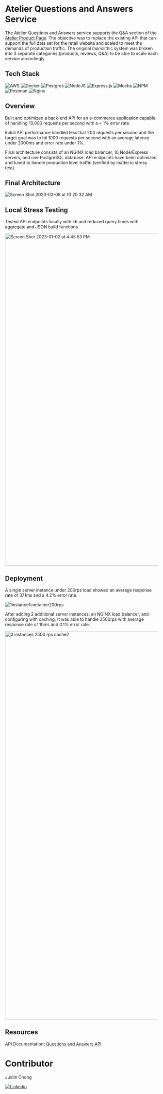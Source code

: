 # Atelier Questions and Answers Service
The Atelier Questions and Answers service supports the Q&A section of the [Atelier Product Page](https://github.com/TeamJBox/rfp2210-fec). The objective was to replace the existing API that can support the full data set for the retail website and scaled to meet the demands of production traffic. The original monolithic system was broken into 3 separate categories (products, reviews, Q&A) to be able to scale each service accordingly.

## Tech Stack
![AWS](https://img.shields.io/badge/AWS-%23FF9900.svg?style=for-the-badge&logo=amazon-aws&logoColor=white)
![Docker](https://img.shields.io/badge/docker-%230db7ed.svg?style=for-the-badge&logo=docker&logoColor=white)
![Postgres](https://img.shields.io/badge/postgres-%23316192.svg?style=for-the-badge&logo=postgresql&logoColor=white)
![NodeJS](https://img.shields.io/badge/node.js-6DA55F?style=for-the-badge&logo=node.js&logoColor=white)
![Express.js](https://img.shields.io/badge/express.js-%23404d59.svg?style=for-the-badge&logo=express&logoColor=%2361DAFB)
![Mocha](https://img.shields.io/badge/-mocha-%238D6748?style=for-the-badge&logo=mocha&logoColor=white)
![NPM](https://img.shields.io/badge/NPM-%23CB3837.svg?style=for-the-badge&logo=npm&logoColor=white)
![Postman](https://img.shields.io/badge/Postman-FF6C37?style=for-the-badge&logo=postman&logoColor=white)
![Nginx](https://img.shields.io/badge/nginx-%23009639.svg?style=for-the-badge&logo=nginx&logoColor=white)

## Overview
Built and optimized a back-end API for an e-commerce application capable of handling 10,000 requests per second with a < 1% error rate.

Initial API performance handled less that 200 requests per second and the target goal was to hit 1000 requests per second with an average latency under 2000ms and error rate under 1%.

Final architecture consists of an NGINX load balancer, 10 Node/Express servers, and one PostgreSQL database. API endpoints have been optimized and tuned to handle production level traffic (verified by loader.io stress test).
 
## Final Architecture
![Screen Shot 2023-02-08 at 10 20 32 AM](https://user-images.githubusercontent.com/18542870/217722271-e2aa2fbb-384d-4105-9a1c-6f937a2211ee.png)

## Local Stress Testing
Tested API endpoints locally with k6 and reduced query times with aggregate and JSON build functions

<img width="1092" alt="Screen Shot 2023-01-02 at 4 45 53 PM" src="https://user-images.githubusercontent.com/18542870/217724744-bcbdda40-0ab3-4edc-8c4b-fa260648ed2d.png">

## Deployment
A single server instance under 200rps load showed an average response rate of 371ms and a 4.2% error rate.

![1instance1container200rps](https://user-images.githubusercontent.com/18542870/217726083-06ef9f6f-37e0-4397-9a4b-d76cd57f2545.png)

After adding 2 additional server instances, an NGINX load balancer, and configuring with caching; It was able to handle 2500rps with average response rate of 10ms and 0.1% error rate.

<img width="1277" alt="3 instances 2500 rps cache2" src="https://user-images.githubusercontent.com/18542870/217726766-a4c868d9-5e6d-4901-a3b5-1694a0585857.png">

## Resources
API Documentation: [Questions and Answers API](https://gist.github.com/trentgoing/d69849d6c16b82d279ffc4ecd127f49f#file-qa-md)

# Contributor
Justin Chong

[![Linkedin](https://img.shields.io/badge/linkedin-%230077B5.svg?style=for-the-badge&logo=linkedin&logoColor=white)](https://www.linkedin.com/in/justinjchong/)
